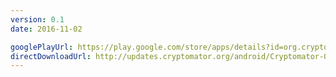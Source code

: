 ```yaml
---
version: 0.1
date: 2016-11-02

googlePlayUrl: https://play.google.com/store/apps/details?id=org.cryptomator.beta
directDownloadUrl: http://updates.cryptomator.org/android/Cryptomator-0.1.0.apk
---
```

